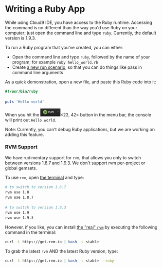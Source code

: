 # Writing a Ruby App

While using Cloud9 IDE, you have access to the Ruby runtime. Accessing the command is no different than the way you'd use Ruby on your computer; just open the command line and type `ruby`. Currently, the default version is 1.9.3. 

To run a Ruby program that you've created, you can either:

* Open the command line and  type `ruby`, followed by the name of your program; for example `ruby hello_world.rb`
* Create [a new run scenario](./running_and_debugging_code.html), so that you can do things like pass in command line arguments

As a quick demonstration, open a new file, and paste this Ruby code into it:

```ruby
#!/usr/bin/ruby

puts 'Hello world'
```

When you hit the ![The Run Button](./resources/icons/runButton.png)<23, 42> button in the menu bar, the console will print out `Hello world`.

Note: Currently, you can't debug Ruby applications, but we are working on adding this feature.

### RVM Support

We have rudimentary support for `rvm`, that allows you only to switch between versions 1.8.7 and 1.9.3. We don't support rvm per-project or global gemsets. 

To use `rvm`, open [the terminal](./terminal.html) and type:

```bash
# to switch to version 1.8.7
rvm use 1.8
rvm use 1.8.7 

# to switch to version 1.9.3
rvm use 1.9
rvm use 1.9.3 
```

However, if you like, you can install [the "real" `rvm`](https://rvm.io/) by executing the following command in the terminal:

```bash
curl -L https://get.rvm.io | bash -s stable
```

To grab the latest `rvm` AND the latest Ruby version, type:

```bash
curl -L https://get.rvm.io | bash -s stable --ruby
```